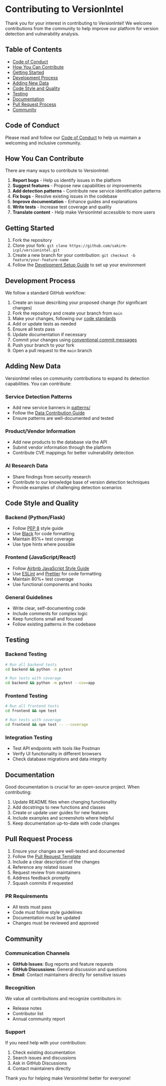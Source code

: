 # Contributing to VersionIntel

Thank you for your interest in contributing to VersionIntel! We welcome contributions from the community to help improve our platform for version detection and vulnerability analysis.

## Table of Contents

- [Code of Conduct](#code-of-conduct)
- [How You Can Contribute](#how-you-can-contribute)
- [Getting Started](#getting-started)
- [Development Process](#development-process)
- [Adding New Data](#adding-new-data)
- [Code Style and Quality](#code-style-and-quality)
- [Testing](#testing)
- [Documentation](#documentation)
- [Pull Request Process](#pull-request-process)
- [Community](#community)

## Code of Conduct

Please read and follow our [Code of Conduct](CODE_OF_CONDUCT.md) to help us maintain a welcoming and inclusive community.

## How You Can Contribute

There are many ways to contribute to VersionIntel:

1. **Report bugs** - Help us identify issues in the platform
2. **Suggest features** - Propose new capabilities or improvements
3. **Add detection patterns** - Contribute new service identification patterns
4. **Fix bugs** - Resolve existing issues in the codebase
5. **Improve documentation** - Enhance guides and explanations
6. **Write tests** - Increase test coverage and quality
7. **Translate content** - Help make VersionIntel accessible to more users

## Getting Started

1. Fork the repository
2. Clone your fork: `git clone https://github.com/sakirm-icpl/versionintel.git`
3. Create a new branch for your contribution: `git checkout -b feature/your-feature-name`
4. Follow the [Development Setup Guide](docs/development/setup.md) to set up your environment

## Development Process

We follow a standard GitHub workflow:

1. Create an issue describing your proposed change (for significant changes)
2. Fork the repository and create your branch from `main`
3. Make your changes, following our [code standards](docs/development/code-standards.md)
4. Add or update tests as needed
5. Ensure all tests pass
6. Update documentation if necessary
7. Commit your changes using [conventional commit messages](https://www.conventionalcommits.org/)
8. Push your branch to your fork
9. Open a pull request to the `main` branch

## Adding New Data

VersionIntel relies on community contributions to expand its detection capabilities. You can contribute:

### Service Detection Patterns
- Add new service banners in [patterns/](patterns/)
- Follow the [Data Contribution Guide](docs/community/data-contribution.md)
- Ensure patterns are well-documented and tested

### Product/Vendor Information
- Add new products to the database via the API
- Submit vendor information through the platform
- Contribute CVE mappings for better vulnerability detection

### AI Research Data
- Share findings from security research
- Contribute to our knowledge base of version detection techniques
- Provide examples of challenging detection scenarios

## Code Style and Quality

### Backend (Python/Flask)
- Follow [PEP 8](https://pep8.org/) style guide
- Use [Black](https://github.com/psf/black) for code formatting
- Maintain 85%+ test coverage
- Use type hints where possible

### Frontend (JavaScript/React)
- Follow [Airbnb JavaScript Style Guide](https://github.com/airbnb/javascript)
- Use [ESLint](https://eslint.org/) and [Prettier](https://prettier.io/) for code formatting
- Maintain 80%+ test coverage
- Use functional components and hooks

### General Guidelines
- Write clear, self-documenting code
- Include comments for complex logic
- Keep functions small and focused
- Follow existing patterns in the codebase

## Testing

### Backend Testing
```bash
# Run all backend tests
cd backend && python -m pytest

# Run tests with coverage
cd backend && python -m pytest --cov=app
```

### Frontend Testing
```bash
# Run all frontend tests
cd frontend && npm test

# Run tests with coverage
cd frontend && npm test -- --coverage
```

### Integration Testing
- Test API endpoints with tools like Postman
- Verify UI functionality in different browsers
- Check database migrations and data integrity

## Documentation

Good documentation is crucial for an open-source project. When contributing:

1. Update README files when changing functionality
2. Add docstrings to new functions and classes
3. Create or update user guides for new features
4. Include examples and screenshots where helpful
5. Keep documentation up-to-date with code changes

## Pull Request Process

1. Ensure your changes are well-tested and documented
2. Follow the [Pull Request Template](.github/pull_request_template.md)
3. Include a clear description of the changes
4. Reference any related issues
5. Request review from maintainers
6. Address feedback promptly
7. Squash commits if requested

### PR Requirements
- All tests must pass
- Code must follow style guidelines
- Documentation must be updated
- Changes must be reviewed and approved

## Community

### Communication Channels
- **GitHub Issues**: Bug reports and feature requests
- **GitHub Discussions**: General discussion and questions
- **Email**: Contact maintainers directly for sensitive issues

### Recognition
We value all contributions and recognize contributors in:
- Release notes
- Contributor list
- Annual community report

### Support
If you need help with your contribution:
1. Check existing documentation
2. Search issues and discussions
3. Ask in GitHub Discussions
4. Contact maintainers directly

Thank you for helping make VersionIntel better for everyone!